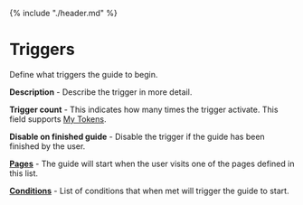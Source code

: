 {% include "./header.md" %}
# Triggers 

Define what triggers the guide to begin. 

**Description** - Describe the trigger in more detail.


**Trigger count** - This indicates how many times the trigger activate. This field supports [My Tokens](http://www.dnnsharp.com/dnn/modules/my-custom-tokens).


**Disable on finished guide** - Disable the trigger if the guide has been finished by the user.


**[Pages](pages.html)** - The guide will start when the user visits one of the pages defined in this list.


**[Conditions](conditions.html)** - List of conditions that when met will trigger the guide to start.

